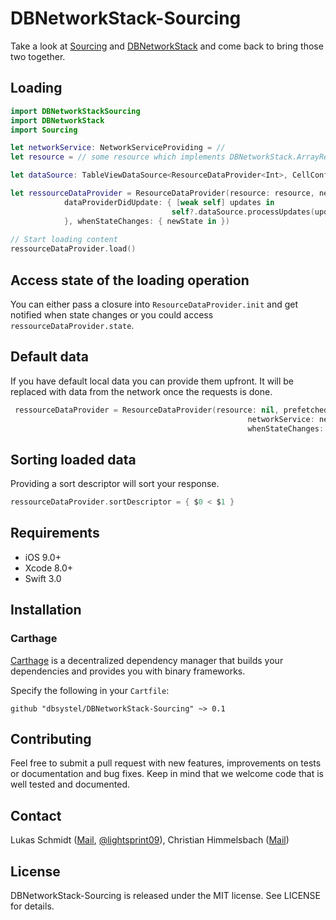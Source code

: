 # DBNetworkStack-Sourcing

Take a look at [Sourcing](https://github.com/lightsprint09/Sourcing) and [DBNetworkStack](https://github.com/dbsystel/DBNetworkStack) and come back to bring those two together.

## Loading
```swift
import DBNetworkStackSourcing
import DBNetworkStack
import Sourcing

let networkService: NetworkServiceProviding = //
let resource = // some resource which implements DBNetworkStack.ArrayResourceProviding

let dataSource: TableViewDataSource<ResourceDataProvider<Int>, CellConfiguration<Int>> = //

let ressourceDataProvider = ResourceDataProvider(resource: resource, networkService: networkService,
            dataProviderDidUpdate: { [weak self] updates in
                                    self?.dataSource.processUpdates(updates)
            }, whenStateChanges: { newState in })
        
// Start loading content
ressourceDataProvider.load()
```

## Access state of the loading operation
You can either pass a closure into `ResourceDataProvider.init` and get notified when state changes or you could access `ressourceDataProvider.state`.

## Default data
If you have default local data you can provide them upfront. It will be replaced with data from the network once the requests is done.
```swift
 ressourceDataProvider = ResourceDataProvider(resource: nil, prefetchedData: [1, 2, 3],
                                                     networkService: networkService, dataProviderDidUpdate: {  _ in },
                                                     whenStateChanges: { _ in })
```

## Sorting loaded data
Providing a sort descriptor will sort your response.
```swift
ressourceDataProvider.sortDescriptor = { $0 < $1 }
```
## Requirements
- iOS 9.0+
- Xcode 8.0+
- Swift 3.0

## Installation

### Carthage

[Carthage](https://github.com/Carthage/Carthage) is a decentralized dependency manager that builds your dependencies and provides you with binary frameworks.

Specify the following in your `Cartfile`:

```ogdl
github "dbsystel/DBNetworkStack-Sourcing" ~> 0.1
```
## Contributing
Feel free to submit a pull request with new features, improvements on tests or documentation and bug fixes. Keep in mind that we welcome code that is well tested and documented.

## Contact
Lukas Schmidt ([Mail](mailto:lukas.la.schmidt@deutschebahn.com), [@lightsprint09](https://twitter.com/lightsprint09)), 
Christian Himmelsbach ([Mail](mailto:christian.himmelsbach@deutschebahn.com))

## License
DBNetworkStack-Sourcing is released under the MIT license. See LICENSE for details.
